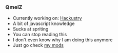 ### QmelZ
- Currently working on: [Hackustry](https://github.com/QmelZ/Hackustry)
- A bit of javascript knowledge
- Sucks at spriting
- You can stop reading this
- I don't even know why I am doing this anymore
- Just go check [my mods](https://github.com/QmelZ?tab=repositories)
